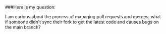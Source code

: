 ###Here is my question:

I am curious about the process of managing pull requests and merges: what if someone didn't sync their fork to get the latest code and causes bugs on the main branch?